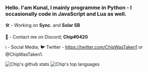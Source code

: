 
###  Hello. I'am Kunal, I mainly programme in Python - I occasionally code in JavaScript and Lua as well.

🛠 - Working on **Sync.** and **Solar SB**

💬 - Contact me on Discord; **Chip#0420**

 ℹ - Social Media;
    🐦 Twitter - https://twitter.com/ChipWasTaken1 or @ChipWasTaken1.
    
 ![Chip's github stats](https://github-readme-stats.vercel.app/api?username=Sir-Chip&show_icons=true)
 ![Chip's top languages](https://github-readme-stats.vercel.app/api/top-langs/?username=Sir-Chip)

